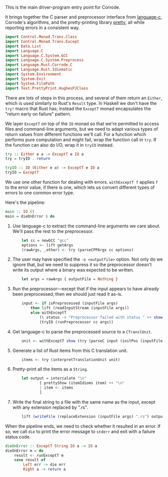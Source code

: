 This is the main driver-program entry point for Corrode.

It brings together the C parser and preprocessor interface from
[language-c](http://hackage.haskell.org/package/language-c), Corrode's
algorithms, and the pretty-printing library
[pretty](https://hackage.haskell.org/package/pretty), all while
reporting errors in a consistent way.

```haskell
import Control.Monad.Trans.Class
import Control.Monad.Trans.Except
import Data.List
import Language.C
import Language.C.System.GCC
import Language.C.System.Preprocess
import Language.Rust.Corrode.C
import Language.Rust.Idiomatic
import System.Environment
import System.Exit
import System.FilePath
import Text.PrettyPrint.HughesPJClass
```

There are lots of steps in this process, and several of them return an
`Either`, which is used similarly to Rust's `Result` type. In Haskell we
don't have the `try!` macro that Rust has; instead the `ExceptT` monad
encapsulates the "return early on failure" pattern.

We layer `ExceptT` on top of the `IO` monad so that we're permitted to
access files and command-line arguments, but we need to adapt various
types of return values from different functions we'll call. For a
function which performs pure computation and might fail, wrap the
function call in `try`. If the function can also do I/O, wrap it in
`tryIO` instead.

```haskell
try :: Either e a -> ExceptT e IO a
try = tryIO . return

tryIO :: IO (Either e a) -> ExceptT e IO a
tryIO = ExceptT
```

We use one other function for dealing with errors. `withExceptT f`
applies `f` to the error value, if there is one, which lets us convert
different types of errors to one common error type.

Here's the pipeline:

```haskell
main :: IO ()
main = dieOnError $ do
```

1. Use language-c to extract the command-line arguments we care about.
   We'll pass the rest to the preprocessor.

    ```haskell
        let cc = newGCC "gcc"
        options <- lift getArgs
        (rawArgs, _other) <- try (parseCPPArgs cc options)
    ```

1. The user may have specified the `-o <outputfile>` option. Not only do
   we ignore that, but we need to suppress it so the preprocessor
   doesn't write its output where a binary was expected to be written.

    ```haskell
        let args = rawArgs { outputFile = Nothing }
    ```

1. Run the preprocessor&mdash;except that if the input appears to have
   already been preprocessed, then we should just read it as-is.

    ```haskell
        input <- if isPreprocessed (inputFile args)
            then lift (readInputStream (inputFile args))
            else withExceptT
                (\ status -> "Preprocessor failed with status " ++ show status)
                (tryIO (runPreprocessor cc args))
    ```

1. Get language-c to parse the preprocessed source to a `CTranslUnit`.

    ```haskell
        unit <- withExceptT show (try (parseC input (initPos (inputFile args))))
    ```

1. Generate a list of Rust items from this C translation unit.

    ```haskell
        items <- try (interpretTranslationUnit unit)
    ```

1. Pretty-print all the items as a `String`.

    ```haskell
        let output = intercalate "\n"
                [ prettyShow (itemIdioms item) ++ "\n"
                | item <- items
                ]
    ```

1. Write the final string to a file with the same name as the input,
   except with any extension replaced by ".rs".

    ```haskell
        lift (writeFile (replaceExtension (inputFile args) ".rs") output)
    ```

When the pipeline ends, we need to check whether it resulted in an
error. If so, we call `die` to print the error message to `stderr` and
exit with a failure status code.

```haskell
dieOnError :: ExceptT String IO a -> IO a
dieOnError m = do
    result <- runExceptT m
    case result of
        Left err -> die err
        Right a -> return a
```

